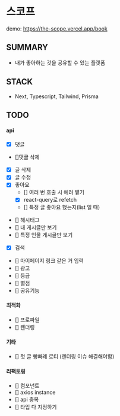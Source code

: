 # 스코프

demo: https://the-scope.vercel.app/book

## SUMMARY

- 내가 좋아하는 것을 공유할 수 있는 플랫폼

## STACK

- Next, Typescript, Tailwind, Prisma

## TODO

#### api

- [x] 댓글
- []댓글 삭제
- [x] 글 삭제
- [x] 글 수정
- [x] 좋아요
  - [] 여러 번 호출 시 에러 뱉기
  - [x] react-query로 refetch
  - [] 특정 글 좋아요 했는지(list 일 때)
- [] 해시태그
- [] 내 게시글만 보기
- [] 특정 인물 게시글만 보기
- [x] 검색
- [] 마이페이지 링크 같은 거 입력
- [] 광고
- [] 등급
- [] 별점
- [] 공유기능

#### 최적화

- [] 프로파일
- [] 렌더링

#### 기타

- [] 첫 글 빵빠레 로티 (렌더링 이슈 해결해야함)

#### 리팩토링

- [] 컴포넌트
- [] axios instance
- [] api 중복
- [] 타입 다 지정하기
